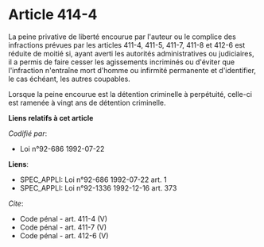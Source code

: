 # Article 414-4

La peine privative de liberté encourue par l'auteur ou le complice des infractions prévues par les articles 411-4, 411-5,
411-7, 411-8 et 412-6 est réduite de moitié si, ayant averti les autorités administratives ou judiciaires, il a permis de
faire cesser les agissements incriminés ou d'éviter que l'infraction n'entraîne mort d'homme ou infirmité permanente et
d'identifier, le cas échéant, les autres coupables. 

Lorsque la peine encourue est la détention criminelle à perpétuité, celle-ci est ramenée à vingt ans de détention criminelle.

**Liens relatifs à cet article**

_Codifié par_:

  - Loi n°92-686 1992-07-22

**Liens**:

  - SPEC_APPLI: Loi n°92-686 1992-07-22 art. 1
  - SPEC_APPLI: Loi n°92-1336 1992-12-16 art. 373

_Cite_:

  - Code pénal - art. 411-4 (V)
  - Code pénal - art. 411-7 (V)
  - Code pénal - art. 412-6 (V)

